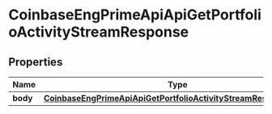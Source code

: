 
# CoinbaseEngPrimeApiApiGetPortfolioActivityStreamResponse

## Properties
Name | Type | Description | Notes
------------ | ------------- | ------------- | -------------
**body** | [**CoinbaseEngPrimeApiApiGetPortfolioActivityStreamResponseBody**](CoinbaseEngPrimeApiApiGetPortfolioActivityStreamResponseBody.md) |  | 



